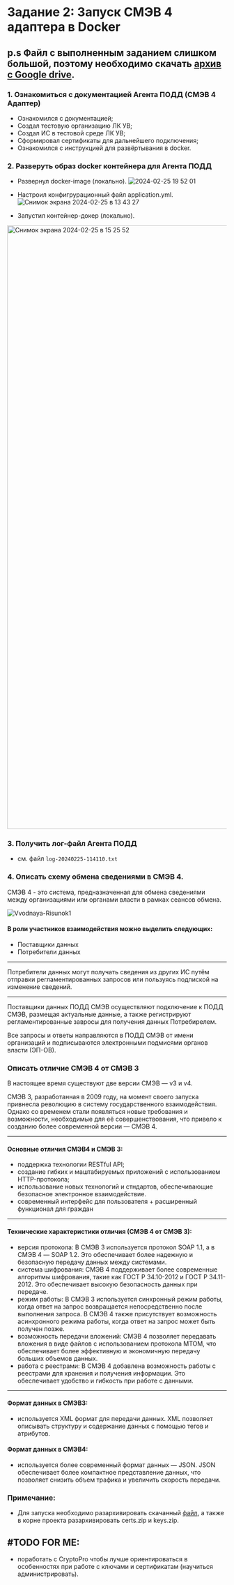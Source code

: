 # Задание 2: Запуск СМЭВ 4 адаптера в Docker

## p.s Файл с выполненным заданием слишком большой, поэтому необходимо скачать [архив с Google drive](https://drive.google.com/file/d/1AAZtdpHQciFF_jFhGqm5-9Drn-Gtk-qf/view?usp=sharing).

### 1. Ознакомиться с документацией Агента ПОДД (СМЭВ 4 Адаптер)

- Ознакомился с документацией;
- Создал тестовую организацию ЛК УВ;
- Создал ИС в тестовой среде ЛК УВ;
- Сформировал сертификаты для дальнейшего подключения;
- Ознакомился с инструкцией для развёртывания в docker.

### 2. Разверуть  образ docker контейнера для Агента ПОДД


- Развернул docker-image (локально).
![2024-02-25 19 52 01](https://github.com/Glay00/second_task_to-increase/assets/96641789/1736e73a-483e-4747-83a1-0ca7503a6360)

- Настроил конфигрурационный файл application.yml.
![Снимок экрана 2024-02-25 в 13 43 27](https://github.com/Glay00/second_task_to-increase/assets/96641789/8d367bea-733d-495a-99c3-610096ea0a75)

- Запустил контейнер-докер (локально).
<img width="1384" alt="Снимок экрана 2024-02-25 в 15 25 52" src="https://github.com/Glay00/second_task_to-increase/assets/96641789/031bb391-aaed-4c59-bb5b-fb9b956f3f53">

### 3. Получить лог-файл Агента ПОДД

- см. файл ```log-20240225-114110.txt```

### 4. Описать схему обмена сведениями в СМЭВ 4.

СМЭВ 4 - это система, предназначенная для обмена сведениями между организациями или органами власти в рамках сеансов
обмена.

![Vvodnaya-Risunok1](https://github.com/Glay00/second_task_to-increase/assets/96641789/7fb39cc8-ae98-4fc8-8cdc-766deae4ef22)

#### В роли участников взаимодействия можно выделить следующих:

- Поставщики данных
- Потребители данных

---

Потребители данных могут получать сведения из других ИС путём отправки регламентированных запросов или пользуясь
подпиской
на изменение сведений.

---

Поставщики данных ПОДД СМЭВ осуществляют подключение к ПОДД СМЭВ, размещая актуальные данные, а также регистрируют
регламентированные завросы для получения данных Потребирелем.

Все запросы и ответы направляются в ПОДД СМЭВ от имени организаций
и подписываются электронными подмисями органов власти (ЭП-ОВ).

### Описать отличие СМЭВ 4 от СМЭВ 3

В настоящее время существуют две версии СМЭВ — v3 и v4.

СМЭВ 3, разработанная в 2009 году, на момент своего запуска привнесла революцию в систему государственного
взаимодействия.
Однако со временем стали появляться новые требования и возможности, необходимые для её совершенствования, что привело к
созданию более современной версии — СМЭВ 4.

---

#### Основные отличия СМЭВ4 и СМЭВ 3:

- поддержка технологии RESTful API;
- создание гибких и маштабируемых приложений с использованием HTTP-протокола;
- использование новых технологий и стндартов, обеспечивающие безопасное электронное взаимодействие.
- современный интерфейс для пользователя + расширенный функционал для граждан

---

#### Технические характеристики отличия (СМЭВ 4 от СМЭВ 3):

- версия протокола: В СМЭВ 3 используется протокол SOAP 1.1, а в СМЭВ 4 — SOAP 1.2. Это обеспечивает более надежную и
  безопасную передачу данных между системами.
- система шифрования: СМЭВ 4 поддерживает более современные алгоритмы шифрования, такие как ГОСТ Р 34.10-2012 и ГОСТ Р
  34.11-2012. Это обеспечивает высокую безопасность данных при передаче.
- режим работы: В СМЭВ 3 используется синхронный режим работы, когда ответ на запрос возвращается непосредственно после
  выполнения запроса. В СМЭВ 4 также присутствует возможность асинхронного режима работы, когда ответ на запрос может
  быть получен позже.
- возможность передачи вложений: СМЭВ 4 позволяет передавать вложения в виде файлов с использованием протокола MTOM, что
  обеспечивает более эффективную и экономичную передачу больших объемов данных.
- работа с реестрами: В СМЭВ 4 добавлена возможность работы с реестрами для хранения и получения информации. Это
  обеспечивает удобство и гибкость при работе с данными.

---

#### Формат данных в СМЭВ3:

- используется XML формат для передачи данных. XML позволяет описывать структуру и содержание данных с помощью тегов и
  атрибутов.

#### Формат данных в СМЭВ4:

- используется более современный формат данных — JSON. JSON обеспечивает более компактное представление данных, что
  позволяет снизить объем трафика и увеличить скорость передачи.


### Примечание:
- Для запуска необходимо разархивировать скачанный [файл](https://drive.google.com/file/d/1AAZtdpHQciFF_jFhGqm5-9Drn-Gtk-qf/view?usp=sharing),
  а также в корне проекта разархивировать certs.zip и keys.zip.
  
## #TODO FOR ME:

- поработать с CryptoPro чтобы лучше ориентироваться в особенностях при работе с ключами и сертификатам (научиться администрировать).
